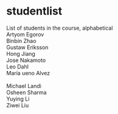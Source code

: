 # studentlist
List of students in the course, alphabetical <br />
Artyom Egorov <br />
Binbin Zhao <br />
Gustaw Eriksson  <br />
Hong Jiang <br />
Jose Nakamoto <br />
Leo Dahl <br />
María ueno Alvez <br />     
Michael Landi <br />
Osheen Sharma <br />
Yuying Li <br />
Ziwei Liu <br />
